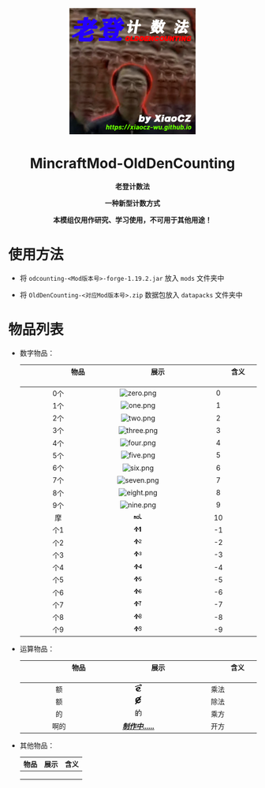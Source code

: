 <div align="center">
<img src=".\images\logo.png" alt="logo.png" width="256" height="256" />

# MincraftMod-OldDenCounting

**老登计数法**

**一种新型计数方式**

**本模组仅用作研究、学习使用，不可用于其他用途！**

</div>

# 使用方法

- 将 `odcounting-<Mod版本号>-forge-1.19.2.jar` 放入 `mods` 文件夹中

- 将 `OldDenCounting-<对应Mod版本号>.zip` 数据包放入 `datapacks` 文件夹中

# 物品列表

- 数字物品：

  | <img width=80/>物品<img width=80/> |  <img width=80/>展示<img width=80/>  | <img width=80/>含义<img width=80/> |
  | :--------------------------------: | :----------------------------------: | :--------------------------------: |
  |                0个                 |    ![zero.png](./images/zero.png)    |                 0                  |
  |                1个                 |     ![one.png](./images/one.png)     |                 1                  |
  |                2个                 |     ![two.png](./images/two.png)     |                 2                  |
  |                3个                 |   ![three.png](./images/three.png)   |                 3                  |
  |                4个                 |    ![four.png](./images/four.png)    |                 4                  |
  |                5个                 |    ![five.png](./images/five.png)    |                 5                  |
  |                6个                 |     ![six.png](./images/six.png)     |                 6                  |
  |                7个                 |   ![seven.png](./images/seven.png)   |                 7                  |
  |                8个                 |   ![eight.png](./images/eight.png)   |                 8                  |
  |                9个                 |    ![nine.png](./images/nine.png)    |                 9                  |
  |                 摩                 |     ![mol.png](./images/mol.png)     |                 10                 |
  |                个1                 |   ![m_one.png](./images/m_one.png)   |                 -1                 |
  |                个2                 |   ![m_two.png](./images/m_two.png)   |                 -2                 |
  |                个3                 | ![m_three.png](./images/m_three.png) |                 -3                 |
  |                个4                 |  ![m_four.png](./images/m_four.png)  |                 -4                 |
  |                个5                 |  ![m_five.png](./images/m_five.png)  |                 -5                 |
  |                个6                 |   ![m_six.png](./images/m_six.png)   |                 -6                 |
  |                个7                 | ![m_seven.png](./images/m_seven.png) |                 -7                 |
  |                个8                 | ![m_eight.png](./images/m_eight.png) |                 -8                 |
  |                个9                 |  ![m_nine.png](./images/m_nine.png)  |                 -9                 |

- 运算物品：

  | <img width=80/>物品<img width=80/> | <img width=80/>展示<img width=80/> | <img width=80/>含义<img width=80/> |
  | :--------------------------------: | :--------------------------------: | :--------------------------------: |
  |                 额                 |      ![e.png](./images/e.png)      |                乘法                |
  |                 额                 |    ![e_2.png](./images/e_2.png)    |                除法                |
  |                 的                 |    ![pow.png](./images/pow.png)    |                乘方                |
  |                啊的                |     ***<u>制作中......</u>***      |                开方                |

- 其他物品：

  | 物品 | 展示 | 含义 |
  | :--: | :--: | :--: |
  |      |      |      |
  |      |      |      |
  |      |      |      |

  